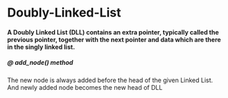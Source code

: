 # Doubly-Linked-List
#### A Doubly Linked List (DLL) contains an extra pointer, typically called the previous pointer, together with the next pointer and data which are there in the singly linked list.
##### @ add_node() method
 The new node is always added before the head of the given Linked List. And newly added node becomes the new head of DLL
